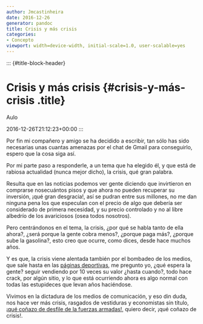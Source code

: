 ```yaml
---
author: Jmcastinheira
date: 2016-12-26
generator: pandoc
title: Crisis y más crisis
categories:
- Concepto
viewport: width=device-width, initial-scale=1.0, user-scalable=yes
---
```


::: {#title-block-header}
# Crisis y más crisis {#crisis-y-más-crisis .title}

Aulo

2016-12-26T21:12:23+00:00
:::

Por fin mi compañero y amigo se ha decidido a escribir, tan sólo has
sido necesarias unas cuantas amenazas por el chat de Gmail para
conseguirlo, espero que la cosa siga así.

Por mi parte paso a responderle, a un tema que ha elegido él, y que está
de rabiosa actualidad (nunca mejor dicho), la crisis, qué gran palabra.

Resulta que en las noticias podemos ver gente diciendo que invirtieron
en comprarse nosecuántos pisos y que ahora no pueden recuperar su
inversión, ¡qué gran desgracia!, así se pudran entre sus millones, no me
dan ninguna pena los que especulan con el precio de algo que debería ser
considerado de primera necesidad, y su precio controlado y no al libre
albedrío de los avariciosos (osea todos nosotros).

Pero centrándonos en el tema, la crisis, ¿por qué se habla tanto de ella
ahora?, ¿será porque la gente cobra menos?, ¿porque paga más?, ¿porque
sube la gasolina?, esto creo que ocurre, como dices, desde hace muchos
años.

Y es que, la crisis viene alentada también por el bombadeo de los
medios, que sale hasta en las [páginas
deportivas](http://www.cronista.com/notas/159513-la-crisis-global-ya-golpea-fuerte-al-futbol-y-la-f1),
me pregunto yo, ¿qué espera la gente? seguir vendiendo por 10 veces su
valor ¿hasta cuando?, todo hace crack, por algún sitio, y lo que está
ocurriendo ahora es algo normal con todas las estupideces que levan años
haciéndose.

Vivimos en la dictadura de los medios de comunicación, y eso din duda,
nos hace ver más crisis, rasgados de vestiduras y economistas sin
título, [¡qué coñazo de desfile de la fuerzas
armadas!,](http://www.milenio.com/node/94834) quiero decir, ¡qué coñazo
de crisis!.
